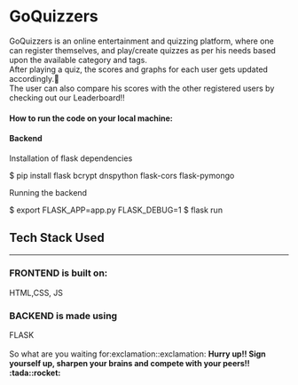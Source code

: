 <h1>GoQuizzers</h1>

GoQuizzers is an online entertainment and quizzing platform, where one can register themselves, and play/create quizzes as per his needs based upon the available category and tags.
<br />
After playing a quiz, the scores and graphs for each user gets updated accordingly.:dart:
<br/>
The user can also compare his scores with the other registered users by checking out our Leaderboard!!<br />

<h4>How to run the code on your local machine:</h4>
<h4>Backend</h4>
Installation of flask dependencies<br />

$ pip install flask bcrypt dnspython flask-cors flask-pymongo

Running the backend<br />

$ export FLASK_APP=app.py FLASK_DEBUG=1
$ flask run

<h2>Tech Stack Used</h2>
<hr />
<h3>FRONTEND is built on:</h3> HTML,CSS, JS 
<h3>BACKEND is made using</h3> FLASK
<br /><br />
So what are you waiting for:exclamation::exclamation:
<b>Hurry up!! Sign yourself up, sharpen your brains and compete with your peers!! :tada::rocket:</b>

